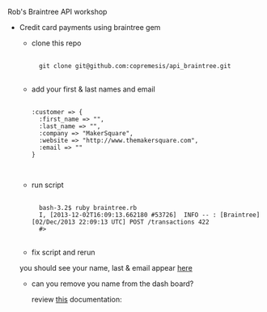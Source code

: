 
Rob's Braintree API workshop

+ Credit card payments using braintree gem

  * clone this repo

    <pre> <code>
      git clone git@github.com:copremesis/api_braintree.git
    </code> </pre>

  * add your first & last names and email
    
    <pre> <code>
    :customer => {
      :first_name => "",
      :last_name => "",
      :company => "MakerSquare",
      :website => "http://www.themakersquare.com",
      :email => ""
    }

    </code> </pre>
    

  * run script

    <pre> <code>
      bash-3.2$ ruby braintree.rb
      I, [2013-12-02T16:09:13.662180 #53726]  INFO -- : [Braintree] [02/Dec/2013 22:09:13 UTC] POST /transactions 422
      #<Braintree::ErrorResult params:{...} errors:<transaction/credit_card:[(81707) CVV must be 4 digits for American Express and 3 digits for other card types.], >>
    </code> </pre>

  * fix script and rerun

  you should see your name, last & email appear [here](http://dragonwrench.com:3003/transactions)


  * can you remove you name from the dash board?
    
    review [this](https://www.braintreepayments.com/docs/ruby/transactions/void) documentation:


<!--
    If time permits I'll dig deeper and talk a little more about 
    
    serialization and using HTTP libraries to connect/authenticate to 3rd parties

    https://gist.github.com/copremesis/85be852b6478cf7b83a6 (my very 1st ruby script)


+ intermidiate

  * serialization
    + xml <-> ruby
    + JSON <->ruby
    + legacy key=value& ...

+ Advanced exercises

  * get your name & email on the dash board

+ challenges
   
  * parsing xml, json and connecting to 3rd parties
-->
